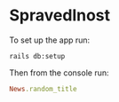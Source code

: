 # Spravedlnost

To set up the app run:

```
rails db:setup
```

Then from the console run:

```ruby
News.random_title
``` 